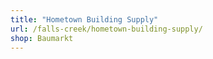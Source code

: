 ```yaml
---
title: "Hometown Building Supply"
url: /falls-creek/hometown-building-supply/
shop: Baumarkt
---
```


